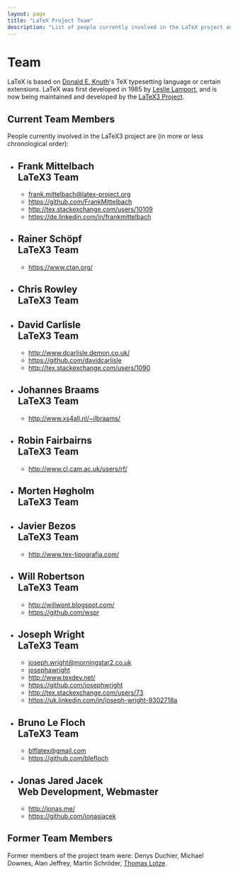 ```yaml
---
layout: page
title: "LaTeX Project Team"
description: "List of people currently involved in the LaTeX project and a list of people who have been involved in the LaTeX project. The LaTeX team page."
---
```


# Team

LaTeX is based on [Donald E. Knuth](https://en.wikipedia.org/wiki/Donald_Knuth)'s TeX typesetting language or certain extensions. LaTeX was first developed in 1985 by [Leslie Lamport](https://en.wikipedia.org/wiki/Leslie_Lamport), and is now being maintained and developed by the [LaTeX3 Project]({{site.baseurl}}/latex3/). 

<div class="row">
<div class="col cell1of2">
<h2>Current Team Members</h2>

People currently involved in the LaTeX3 project are (in more or less chronological order): 

<ul class="team">
  <li id="frank-mittelbach">
    <h2>Frank Mittelbach <br><span class="role">LaTeX3 Team</span></h2>
    <ul class="team">
      <li class="fa-envelope-square"><a href="mailto:frank.mittelbach@latex-project.org">frank.mittelbach@latex-project.org</a></li>
      <li class="fa-github-square"><a href="https://github.com/FrankMittelbach">https://github.com/FrankMittelbach</a></li>
      <li class="fa-stack-exchange"><a href="http://tex.stackexchange.com/users/10109/frank-mittelbach">http://tex.stackexchange.com/users/10109</a></li>
      <li class="fa-linkedin-square"><a href="https://de.linkedin.com/in/frankmittelbach">https://de.linkedin.com/in/frankmittelbach</a></li>
    </ul>
  </li>
  <li id="rainer-schoepf">
    <h2>Rainer Schöpf <br><span class="role">LaTeX3 Team</span></h2>
    <ul class="team">
      <li class="fa-external-link-square"><a href="https://www.ctan.org/">https://www.ctan.org/</a></li>
    </ul>
  </li>
  <li id="chris-rowley">
    <h2>Chris Rowley <br><span class="role">LaTeX3 Team</span></h2>
  </li>
  <li id="david-carlisle">
    <h2>David Carlisle <br><span class="role">LaTeX3 Team</span></h2>
    <ul class="team">
      <li class="fa-external-link-square"><a href="http://www.dcarlisle.demon.co.uk/">http://www.dcarlisle.demon.co.uk/</a></li>
      <li class="fa-github-square"><a href="https://github.com/davidcarlisle">https://github.com/davidcarlisle</a></li>
      <li class="fa-stack-exchange"><a href="http://tex.stackexchange.com/users/1090/david-carlisle">http://tex.stackexchange.com/users/1090</a></li>
    </ul>
  </li>
  <li id="johannes-braams">
    <h2>Johannes Braams <br><span class="role">LaTeX3 Team</span></h2>
    <ul class="team">
      <li class="fa-external-link-square"><a href="http://www.xs4all.nl/~jlbraams/">http://www.xs4all.nl/~jlbraams/</a></li>
    </ul>
  </li>
  <li id="robin-fairbairns">
    <h2>Robin Fairbairns <br><span class="role">LaTeX3 Team</span></h2>
    <ul class="team">
      <li class="fa-external-link-square"><a href="http://www.cl.cam.ac.uk/users/rf/">http://www.cl.cam.ac.uk/users/rf/</a></li>
    </ul>
  </li>
  <li id="morten-høgholm">
    <h2>Morten Høgholm <br><span class="role">LaTeX3 Team</span></h2>
  </li>
  <li id="javier-bezos">
    <h2>Javier Bezos <br><span class="role">LaTeX3 Team</span></h2>
    <ul class="team">
      <li class="fa-external-link-square"><a href="http://www.tex-tipografia.com/">http://www.tex-tipografia.com/</a></li>
    </ul>
  </li>
  <li id="will-robertson">
    <h2>Will Robertson <br><span class="role">LaTeX3 Team</span></h2>
    <ul class="team">
      <li class="fa-external-link-square"><a href="http://willwont.blogspot.com/">http://willwont.blogspot.com/</a></li>
      <li class="fa-github-square"><a href="https://github.com/wspr">https://github.com/wspr</a></li>
    </ul>
  </li>
  <li id="joseph-wright">
    <h2>Joseph Wright <br><span class="role">LaTeX3 Team</span></h2>
    <ul class="team">
      <li class="fa-envelope-square"><a href="mailto:joseph.wright@morningstar2.co.uk">joseph.wright@morningstar2.co.uk</a></li>
      <li class="fa-skype"><a href="skype:josephawright">josephawright</a></li>
      <li class="fa-external-link-square"><a href="http://www.texdev.net/">http://www.texdev.net/</a></li>
      <li class="fa-github-square"><a href="https://github.com/josephwright">https://github.com/josephwright</a></li>
      <li class="fa-stack-exchange"><a href="http://tex.stackexchange.com/users/73/joseph-wright">http://tex.stackexchange.com/users/73</a></li>
      <li class="fa-linkedin-square"><a href="https://uk.linkedin.com/in/joseph-wright-9302718a">https://uk.linkedin.com/in/joseph-wright-9302718a</a></li>
    </ul>
  </li>
  <li id="bruno-le-floch">
    <h2>Bruno Le Floch <br><span class="role">LaTeX3 Team</span></h2>
    <ul class="team">
      <li class="fa-envelope-square"><a href="mailto:blflatex@gmail.com">blflatex@gmail.com</a></li>
      <li class="fa-github-square"><a href="https://github.com/blefloch">https://github.com/blefloch</a></li>
    </ul>
  </li>
  <li id="jonas-jacek">
    <h2>Jonas Jared Jacek <br><span class="role">Web Development, Webmaster</span></h2>
    <ul class="team">
      <li class="fa-external-link-square"><a href="http://jonas.me/">http://jonas.me/</a></li>
      <li class="fa-github-square"><a href="https://github.com/jonasjacek">https://github.com/jonasjacek</a></li>
    </ul>
  </li>
</ul>
  </div>
  <div class="col cell1of2">
    <h2>Former Team Members</h2>
    <p>Former members of the project team were: Denys Duchier, Michael Downes, Alan Jeffrey, Martin Schröder, <a href="http://thomas-lotze.de/">Thomas Lotze</a>.</p>
  </div>
</div>
